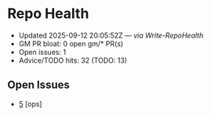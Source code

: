 # Repo Health

- Updated 2025-09-12 20:05:52Z — _via Write-RepoHealth_
- GM PR bloat: 0 open gm/* PR(s)
- Open issues: 1
- Advice/TODO hits: 32 (TODO: 13)

## Open Issues
- [5](https://github.com/rickballard/CoLaminar/issues/5) [ops] <title> []

## Branches (local, newest first)
- gm/CoLaminar-20250911-172359 (2025-09-12 20:03:07Z)
- gm/CoLaminar-20250911-171118 (2025-09-11 21:14:15Z)
- gm/CoLaminar-20250911-165926 (2025-09-11 21:02:04Z)
- main (2025-08-24 03:00:25Z)
- shared-split (2025-08-24 03:00:25Z)
- gh-pages (2025-08-24 01:09:17Z)

